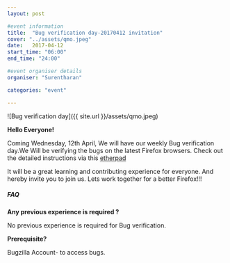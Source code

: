 ```yaml
---
layout: post

#event information
title:  "Bug verification day-20170412 invitation"
cover: "../assets/qmo.jpeg"
date:   2017-04-12
start_time: "06:00"
end_time: "24:00"

#event organiser details
organiser: "Surentharan"

categories: "event"

---
```

![Bug verification day]({{ site.url }}/assets/qmo.jpeg)


**Hello Everyone!**

Coming Wednesday, 12th April, We will have our weekly Bug verification day.We Will be verifying the bugs on the latest Firefox browsers. Check out the detailed instructions via this [etherpad](https://public.etherpad-mozilla.org/p/MozillaIN_QA_Bug_Verification_Day_20170412)

It will be a great learning and contributing experience for everyone. And hereby invite you to join us. Lets work together for a better Firefox!!!

##### FAQ

**Any previous experience is required ?**

No previous experience is required for Bug verification.


**Prerequisite?**

Bugzilla Account- to access bugs.
